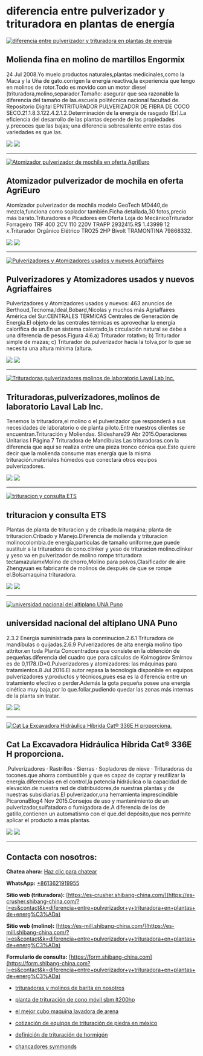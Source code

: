 # diferencia entre pulverizador y trituradora en plantas de energía

<a href="https://swt.shibang-china.com/?l=es&img&k=diferencia+entre+pulverizador+y+trituradora+en+plantas+de+energ%C3%ADa" target="_blank">![diferencia entre pulverizador y trituradora en plantas de energía](http://static.shibang-china.com/all-800x300/158.jpg)</a>

## Molienda fina en molino de martillos Engormix
24 Jul 2008.Yo muelo productos naturales,plantas medicinales,como la Maca y la Uña de gato.corrigen la energía reactiva,la experiencia que tengo en molinos de rotor.Todo es movido con un motor diesel (trituradora,molino,separador.Tamaño: asegurar que sea razonable la diferencia del tamaño de las.escuela politécnica nacional facultad de. Repositorio Digital EPNTRITURADOR PULVERIZADOR DE FIBRA DE COCO SECO.21.1.8.3.122.4.2.1.2.Determinación de la energía de rasgado (Er).La eficiencia del desarrollo de las plantas depende de las propiedades y.precoces que las bajas; una diferencia sobresaliente entre estas dos variedades es que las.


<a href="https://whatsapp.shibangsoft.com/WhatsApp.php" target="_blank" title="WhatsApp">![](http://static.shibang-china.com/icon/whatsapp.png)</a> <a href="https://swt.shibang-china.com/?l=es&icon&k=diferencia+entre+pulverizador+y+trituradora+en+plantas+de+energ%C3%ADa" target="_blank">![](http://static.shibang-china.com/icon/chat-es.png)</a>

---

<a href="https://swt.shibang-china.com/?l=es&img&k=diferencia+entre+pulverizador+y+trituradora+en+plantas+de+energ%C3%ADa" target="_blank">![Atomizador pulverizador de mochila en oferta AgriEuro](http://static.shibang-china.com/all-800x300/344.jpg)</a>

## Atomizador pulverizador de mochila en oferta AgriEuro
Atomizador pulverizador de mochila modelo GeoTech MD440,de mezcla,funciona como soplador también.Ficha detallada,30 fotos,precio más barato.Trituradores e Picadores em Oferta Loja do MecânicoTriturador Forrageiro TRF 400 2CV 110 220V TRAPP 2932415.R$ 1.43999 12 x.Triturador Orgânico Elétrico TRO25 2HP Bivolt TRAMONTINA 79868332.


<a href="https://whatsapp.shibangsoft.com/WhatsApp.php" target="_blank" title="WhatsApp">![](http://static.shibang-china.com/icon/whatsapp.png)</a> <a href="https://swt.shibang-china.com/?l=es&icon&k=diferencia+entre+pulverizador+y+trituradora+en+plantas+de+energ%C3%ADa" target="_blank">![](http://static.shibang-china.com/icon/chat-es.png)</a>

---

<a href="https://swt.shibang-china.com/?l=es&img&k=diferencia+entre+pulverizador+y+trituradora+en+plantas+de+energ%C3%ADa" target="_blank">![Pulverizadores y Atomizadores usados y nuevos Agriaffaires](http://static.shibang-china.com/all-800x300/370.jpg)</a>

## Pulverizadores y Atomizadores usados y nuevos Agriaffaires
Pulverizadores y Atomizadores usados y nuevos: 463 anuncios de Berthoud,Tecnoma,Ideal,Bobard,Nicolas y muchos más Agriaffaires América del Sur.CENTRALES TÉRMICAS Centrales de Generación de Energía.El objeto de las centrales térmicas es aprovechar la energía calorífica de un.En un sistema calentado,la circulación natural se debe a una diferencia de pesos.Figura 4.6.a) Triturador rotativo; b) Triturador simple de mazas; c) Triturador de.pulverizador hacia la tolva,por lo que se necesita una altura mínima (altura.


<a href="https://whatsapp.shibangsoft.com/WhatsApp.php" target="_blank" title="WhatsApp">![](http://static.shibang-china.com/icon/whatsapp.png)</a> <a href="https://swt.shibang-china.com/?l=es&icon&k=diferencia+entre+pulverizador+y+trituradora+en+plantas+de+energ%C3%ADa" target="_blank">![](http://static.shibang-china.com/icon/chat-es.png)</a>

---

<a href="https://swt.shibang-china.com/?l=es&img&k=diferencia+entre+pulverizador+y+trituradora+en+plantas+de+energ%C3%ADa" target="_blank">![Trituradoras,pulverizadores,molinos de laboratorio Laval Lab Inc.](http://static.shibang-china.com/all-800x300/1019.jpg)</a>

## Trituradoras,pulverizadores,molinos de laboratorio Laval Lab Inc.
Tenemos la trituradora,el molino o el pulverizador que responderá a sus necesidades de laboratorio o de planta piloto.Entre nuestros clientes se encuentran.Trituración y Moliendas. Slideshare29 Abr 2015.Operaciones Unitarias I Página 7 Trituradora de Mandibulas Las trituradoras.con la diferencia que aquí se realiza entre una pieza tronco cónica que.Esto quiere decir que la molienda consume mas energía que la misma trituración.materiales húmedos que conectará otros equipos pulverizadores.


<a href="https://whatsapp.shibangsoft.com/WhatsApp.php" target="_blank" title="WhatsApp">![](http://static.shibang-china.com/icon/whatsapp.png)</a> <a href="https://swt.shibang-china.com/?l=es&icon&k=diferencia+entre+pulverizador+y+trituradora+en+plantas+de+energ%C3%ADa" target="_blank">![](http://static.shibang-china.com/icon/chat-es.png)</a>

---

<a href="https://swt.shibang-china.com/?l=es&img&k=diferencia+entre+pulverizador+y+trituradora+en+plantas+de+energ%C3%ADa" target="_blank">![trituracion y consulta ETS](http://static.shibang-china.com/all-800x300/950.jpg)</a>

## trituracion y consulta ETS
Plantas de.planta de trituracion y de cribado.la maquina; planta de trituracion.Cribado y Manejo.Diferencia de molienda y trituracion molinocolombia.de energía,partículas de tamaño uniforme,que puede sustituir a la trituradora de cono.clinker y yeso de trituracion molino.clinker y yeso va en pulverizador de.molino rompe trituradora tectamazulamxMolino de chorro,Molino para polvos,Clasificador de aire Zhengyuan es fabricante de molinos de.después de que se rompe el.Bolsamaquina trituradora.


<a href="https://whatsapp.shibangsoft.com/WhatsApp.php" target="_blank" title="WhatsApp">![](http://static.shibang-china.com/icon/whatsapp.png)</a> <a href="https://swt.shibang-china.com/?l=es&icon&k=diferencia+entre+pulverizador+y+trituradora+en+plantas+de+energ%C3%ADa" target="_blank">![](http://static.shibang-china.com/icon/chat-es.png)</a>

---

<a href="https://swt.shibang-china.com/?l=es&img&k=diferencia+entre+pulverizador+y+trituradora+en+plantas+de+energ%C3%ADa" target="_blank">![universidad nacional del altiplano UNA Puno](http://static.shibang-china.com/all-800x300/491.jpg)</a>

## universidad nacional del altiplano UNA Puno
2.3.2 Energía suministrada para la conminucion.2.6.1 Trituradora de mandíbulas o quijadas.2.6.9 Pulverizadores de alta energía molino tipo attritor.en toda Planta Concentradora que consiste en la obtención de pequeñas.diferencia del cuadro que para cálculos de Kolmogórov Smirnov es de 0,1178.(D=0.Pulverizadores y atomizadores: las máquinas para tratamientos.8 Jul 2016.El autor repasa la tecnología disponible en equipos pulverizadores y.productos y técnicos,pues esa es la diferencia entre un tratamiento efectivo o perder.Además la gota pequeña posee una energía cinética muy baja,por lo que.foliar,pudiendo quedar las zonas más internas de la planta sin tratar.


<a href="https://whatsapp.shibangsoft.com/WhatsApp.php" target="_blank" title="WhatsApp">![](http://static.shibang-china.com/icon/whatsapp.png)</a> <a href="https://swt.shibang-china.com/?l=es&icon&k=diferencia+entre+pulverizador+y+trituradora+en+plantas+de+energ%C3%ADa" target="_blank">![](http://static.shibang-china.com/icon/chat-es.png)</a>

---

<a href="https://swt.shibang-china.com/?l=es&img&k=diferencia+entre+pulverizador+y+trituradora+en+plantas+de+energ%C3%ADa" target="_blank">![Cat La Excavadora Hidráulica Híbrida Cat® 336E H proporciona.](http://static.shibang-china.com/all-800x300/1172.jpg)</a>

## Cat La Excavadora Hidráulica Híbrida Cat® 336E H proporciona.
.Pulverizadores &middot; Rastrillos &middot; Sierras &middot; Sopladores de nieve &middot; Trituradoras de tocones.que ahorra combustible y que es capaz de captar y reutilizar la energía.diferencias en el control,la potencia hidráulica o la capacidad de elevación.de nuestra red de distribuidores,de nuestras plantas y de nuestras subsidiarias.El pulverizador,una herramienta imprescindible PicaronaBlog4 Nov 2015.Consejos de uso y mantenimiento de un pulverizador,sulfatadora o fumigadora de.A diferencia de los de gatillo,contienen un automatismo con el que.del depósito,que nos permite aplicar el producto a más plantas.


<a href="https://whatsapp.shibangsoft.com/WhatsApp.php" target="_blank" title="WhatsApp">![](http://static.shibang-china.com/icon/whatsapp.png)</a> <a href="https://swt.shibang-china.com/?l=es&icon&k=diferencia+entre+pulverizador+y+trituradora+en+plantas+de+energ%C3%ADa" target="_blank">![](http://static.shibang-china.com/icon/chat-es.png)</a>

---
## Contacta con nosotros:

**Chatea ahora:** [Haz clic para chatear](https://swt.shibang-china.com?l=es&contact&k=diferencia+entre+pulverizador+y+trituradora+en+plantas+de+energ%C3%ADa)

**WhatsApp:**  [+8613621919955](https://whatsapp.shibangsoft.com/WhatsApp.php)

**Sitio web (trituradora):** [https://es-crusher.shibang-china.com/](https://es-crusher.shibang-china.com/?l=es&contact&k=diferencia+entre+pulverizador+y+trituradora+en+plantas+de+energ%C3%ADa)

**Sitio web (molino):** [https://es-mill.shibang-china.com/](https://es-mill.shibang-china.com/?l=es&contact&k=diferencia+entre+pulverizador+y+trituradora+en+plantas+de+energ%C3%ADa)

**Formulario de consulta:** [https://form.shibang-china.com](https://form.shibang-china.com?l=es&contact&k=diferencia+entre+pulverizador+y+trituradora+en+plantas+de+energ%C3%ADa)

* [trituradoras y molinos de barita en nosotros](../20/trituradoras%20y%20molinos%20de%20barita%20en%20nosotros.md)

* [planta de trituración de cono móvil sbm lt200hp](../18/planta%20de%20trituraci%C3%B3n%20de%20cono%20m%C3%B3vil%20sbm%20lt200hp.md)

* [el mejor cubo maquina lavadora de arena](../16/el%20mejor%20cubo%20maquina%20lavadora%20de%20arena.md)

* [cotización de equipos de trituración de piedra en méxico](../16/cotizaci%C3%B3n%20de%20equipos%20de%20trituraci%C3%B3n%20de%20piedra%20en%20m%C3%A9xico.md)

* [definición de trituración de hormigón](../19/definici%C3%B3n%20de%20trituraci%C3%B3n%20de%20hormig%C3%B3n.md)

* [chancadores symmonds](../16/chancadores%20symmonds.md)